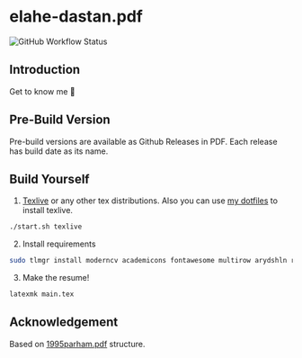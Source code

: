 # elahe-dastan.pdf

![GitHub Workflow Status](https://img.shields.io/github/workflow/status/elahe-dastan/elahe-dastan.pdf/latex?label=latex&logo=github&style=flat-square)

## Introduction

Get to know me :dancer:

## Pre-Build Version

Pre-build versions are available as Github Releases in PDF.
Each release has build date as its name.

## Build Yourself

1. [Texlive](https://tug.org/texlive/) or any other tex distributions.
   Also you can use [my dotfiles](https://github.com/1995parham/dotfiles) to install texlive.

```sh
./start.sh texlive
```

2. Install requirements

```sh
sudo tlmgr install moderncv academicons fontawesome multirow arydshln roboto xifthen ifmtarg sourcesanspro tcolorbox environ
```

3. Make the resume!

```sh
latexmk main.tex
```

## Acknowledgement

Based on [1995parham.pdf](https://github.com/1995parham/1995parham.pdf) structure.
